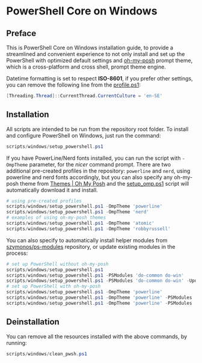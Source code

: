 # PowerShell Core on Windows

## Preface

This is PowerShell Core on Windows installation guide, to provide a streamlined and convenient experience to not only install and set up the PowerShell with optimized default settings and [oh-my-posh](https://ohmyposh.dev/) prompt theme, which is a cross-platform and cross shell, prompt theme engine.

Datetime formatting is set to respect **ISO-8601**, if you prefer other settings, you can remove the following line from the [profile.ps1](../../.config/pwsh_cfg/profile.ps1):

``` PowerShell
[Threading.Thread]::CurrentThread.CurrentCulture = 'en-SE'
```

## Installation

All scripts are intended to be run from the repository root folder. To install and configure PowerShell on Windows, just run the command:

``` PowerShell
scripts/windows/setup_powershell.ps1
```

If you have PowerLine/Nerd fonts installed, you can run the script with `-OmpTheme` parameter, for the _nicer_ command prompt. There are two additional pre-created profiles in the repository: `powerline` and `nerd`, using powerline and nerd fonts accordingly, but you can also specify any oh-my-posh theme from [Themes | Oh My Posh](https://ohmyposh.dev/docs/themes) and the [setup_omp.ps1](.include/setup_omp.ps1) script will automatically download it and install.

``` PowerShell
# using pre-created profiles
scripts/windows/setup_powershell.ps1 -OmpTheme 'powerline'
scripts/windows/setup_powershell.ps1 -OmpTheme 'nerd'
# examples of using oh-my-posh themes
scripts/windows/setup_powershell.ps1 -OmpTheme 'atomic'
scripts/windows/setup_powershell.ps1 -OmpTheme 'robbyrussell'
```

You can also specify to automatically install helper modules from [szymonos/ps-modules](https://github.com/szymonos/ps-modules) repository, or update existing modules in the process:

``` PowerShell
# set up PowerShell without oh-my-posh
scripts/windows/setup_powershell.ps1
scripts/windows/setup_powershell.ps1 -PSModules 'do-common do-win'
scripts/windows/setup_powershell.ps1 -PSModules 'do-common do-win' -UpdateModules
# set up PowerShell with oh-my-posh
scripts/windows/setup_powershell.ps1 -OmpTheme 'powerline'
scripts/windows/setup_powershell.ps1 -OmpTheme 'powerline' -PSModules 'do-common do-win'
scripts/windows/setup_powershell.ps1 -OmpTheme 'powerline' -PSModules 'do-common do-win' -UpdateModules
```

## Deinstallation

You can remove all the resources installed with the above commands, by running:

``` PowerShell
scripts/windows/clean_pwsh.ps1
```
